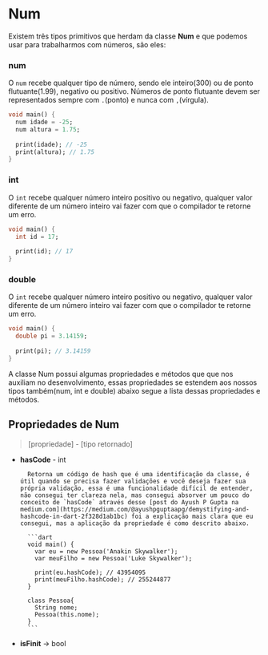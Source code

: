 # Num

Existem três tipos primitivos que herdam da classe **Num** e que podemos usar para trabalharmos com números, são eles:

### num
O `num` recebe qualquer tipo de número, sendo ele inteiro(300) ou de ponto flutuante(1.99), negativo ou positivo. Números de ponto flutuante devem ser representados sempre com `.`(ponto) e nunca com `,`(vírgula).

```dart
void main() {
  num idade = -25;
  num altura = 1.75;
  
  print(idade); // -25
  print(altura); // 1.75
}
```

### int
O `int` recebe qualquer número inteiro positivo ou negativo, qualquer valor diferente de um número inteiro vai fazer com que o compilador te retorne um erro.

```dart
void main() {
  int id = 17;
  
  print(id); // 17
}
```

### double
O `int` recebe qualquer número inteiro positivo ou negativo, qualquer valor diferente de um número inteiro vai fazer com que o compilador te retorne um erro.

```dart
void main() {
  double pi = 3.14159;
  
  print(pi); // 3.14159
}
```

A classe Num possui algumas propriedades e métodos que que nos auxiliam no desenvolvimento, essas propriedades se estendem aos nossos tipos também(num, int e double) abaixo segue a lista dessas propriedades e métodos.


## Propriedades de Num
> [propriedade] - [tipo retornado]


* **__hasCode__** - int
		
		Retorna um código de hash que é uma identificação da classe, é útil quando se precisa fazer validações e você deseja fazer sua própria validação, essa é uma funcionalidade difícil de entender, não consegui ter clareza nela, mas consegui absorver um pouco do conceito de `hasCode` através desse [post do Ayush P Gupta na medium.com](https://medium.com/@ayushpguptaapg/demystifying-and-hashcode-in-dart-2f328d1ab1bc) foi a explicação mais clara que eu consegui, mas a aplicação da propriedade é como descrito abaixo.
			
		```dart
		void main() {
		  var eu = new Pessoa('Anakin Skywalker');
		  var meuFilho = new Pessoa('Luke Skywalker');
  
		  print(eu.hashCode); // 43954095
		  print(meuFilho.hashCode); // 255244877
		}

		class Pessoa{
		  String nome;
		  Pessoa(this.nome);
		}
		```
		
* **__isFinit__** -> bool
